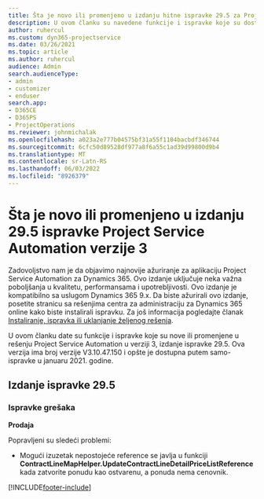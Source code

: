 ```yaml
---
title: Šta je novo ili promenjeno u izdanju hitne ispravke 29.5 za Project Service Automation verzije 3
description: U ovom članku su navedene funkcije i ispravke koje su dostupne u izdanju hitne ispravke 29.5 za Project Service Automation verzije 3.
author: ruhercul
ms.custom: dyn365-projectservice
ms.date: 03/26/2021
ms.topic: article
ms.author: ruhercul
audience: Admin
search.audienceType:
- admin
- customizer
- enduser
search.app:
- D365CE
- D365PS
- ProjectOperations
ms.reviewer: johnmichalak
ms.openlocfilehash: a023a2e777b04575bf31a55f1104bacbdf346744
ms.sourcegitcommit: 6cfc50d89528df977a8f6a55c1ad39d99800d9b4
ms.translationtype: MT
ms.contentlocale: sr-Latn-RS
ms.lasthandoff: 06/03/2022
ms.locfileid: "8926379"
---
```

# <a name="whats-new-or-changed-in-project-service-automation-update-release-295-v3"></a>Šta je novo ili promenjeno u izdanju 29.5 ispravke Project Service Automation verzije 3

Zadovoljstvo nam je da objavimo najnovije ažuriranje za aplikaciju Project Service Automation za Dynamics 365. Ovo izdanje uključuje neka važna poboljšanja u kvalitetu, performansama i upotrebljivosti. Ovo izdanje je kompatibilno sa uslugom Dynamics 365 9.x. Da biste ažurirali ovo izdanje, posetite stranicu sa rešenjima centra za administraciju za Dynamics 365 online kako biste instalirali ispravku. Za još informacija pogledajte članak [Instaliranje, ispravka ili uklanjanje željenog rešenja](/power-platform/admin/install-remove-preferred-solution).

U ovom članku date su funkcije i ispravke koje su nove ili promenjene u rešenju Project Service Automation u verziji 3, izdanje ispravke 29.5. Ova verzija ima broj verzije V3.10.47.150 i opšte je dostupna putem samo-ispravke u januaru 2021. godine.

## <a name="update-release-295"></a>Izdanje ispravke 29.5

### <a name="bug-fixes"></a>Ispravke grešaka


**Prodaja**

Popravljeni su sledeći problemi:

- Mogući izuzetak nepostojeće reference se javlja u funkciji **ContractLineMapHelper.UpdateContractLineDetailPriceListReference** kada zatvorite ponudu kao ostvarenu, a ponuda nema cenovnik.


[!INCLUDE[footer-include](../includes/footer-banner.md)]

